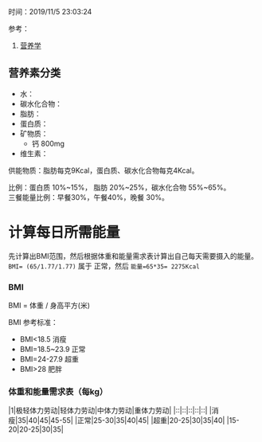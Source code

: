 时间：2019/11/5 23:03:24 

参考：

1. [营养学](https://www.icourse163.org/learn/WHU-490001)

## 营养素分类  

* 水：
* 碳水化合物： 
* 脂肪：
* 蛋白质：
* 矿物质：
	* 钙 800mg
* 维生素：

供能物质：脂肪每克9Kcal，蛋白质、碳水化合物每克4Kcal。

比例：蛋白质 10%~15%， 脂肪 20%~25%，碳水化合物 55%~65%。  
三餐能量比例：早餐30%，午餐40%，晚餐 30%。

# 计算每日所需能量
先计算出BMI范围，然后根据体重和能量需求表计算出自己每天需要摄入的能量。  
`BMI= (65/1.77/1.77)` 属于 正常，然后 `能量=65*35= 2275Kcal`
### BMI 
BMI = 体重 / 身高平方(米)

BMI 参考标准： 

* BMI<18.5 消瘦
* BMI=18.5~23.9 正常
* BMI=24-27.9 超重
* BMI>28 肥胖

### 体重和能量需求表（每kg）

|1|极轻体力劳动|轻体力劳动|中体力劳动|重体力劳动|
|::|::|::|::|::|
|消瘦|35|40|45|45-55|
|正常|25-30|35|40|45|
|超重|20-25|30|35|40|
|15-20|20-25|30|35|